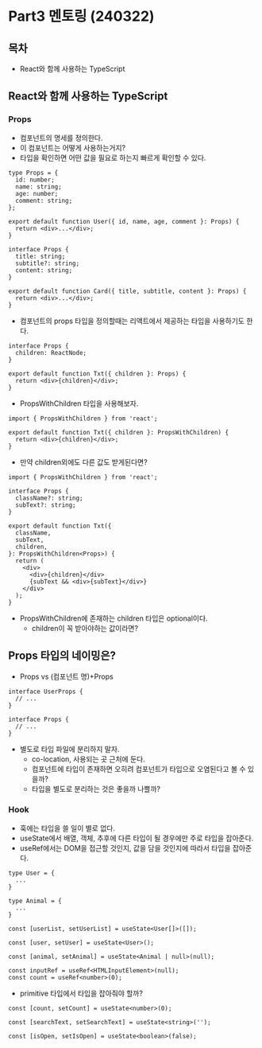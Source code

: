 # Part3 멘토링 (240322)

## 목차

- React와 함께 사용하는 TypeScript

## React와 함께 사용하는 TypeScript

### Props

- 컴포넌트의 명세를 정의한다.
- 이 컴포넌트는 어떻게 사용하는거지?
- 타입을 확인하면 어떤 값을 필요로 하는지 빠르게 확인할 수 있다.

```tsx
type Props = {
  id: number;
  name: string;
  age: number;
  comment: string;
};

export default function User({ id, name, age, comment }: Props) {
  return <div>...</div>;
}

interface Props {
  title: string;
  subtitle?: string;
  content: string;
}

export default function Card({ title, subtitle, content }: Props) {
  return <div>...</div>;
}
```

- 컴포넌트의 props 타입을 정의할때는 리액트에서 제공하는 타입을 사용하기도 한다.

```tsx
interface Props {
  children: ReactNode;
}

export default function Txt({ children }: Props) {
  return <div>{children}</div>;
}
```

- PropsWithChildren 타입을 사용해보자.

```tsx
import { PropsWithChildren } from 'react';

export default function Txt({ children }: PropsWithChildren) {
  return <div>{children}</div>;
}
```

- 만약 children외에도 다른 값도 받게된다면?

```tsx
import { PropsWithChildren } from 'react';

interface Props {
  className?: string;
  subText?: string;
}

export default function Txt({
  className,
  subText,
  children,
}: PropsWithChildren<Props>) {
  return (
    <div>
      <div>{children}</div>
      {subText && <div>{subText}</div>}
    </div>
  );
}
```

- PropsWithChildren에 존재하는 children 타입은 optional이다.
  - children이 꼭 받아야하는 값이라면?

## Props 타입의 네이밍은?

- Props vs (컴포넌트 명)+Props

```tsx
interface UserProps {
  // ...
}

interface Props {
  // ...
}
```

- 별도로 타입 파일에 분리하지 말자.
  - co-location, 사용되는 곳 근처에 둔다.
  - 컴포넌트에 타입이 존재하면 오히려 컴포넌트가 타입으로 오염된다고 볼 수 있을까?
  - 타입을 별도로 분리하는 것은 좋을까 나쁠까?

### Hook

- 훅에는 타입을 쓸 일이 별로 없다.
- useState에서 배열, 객체, 추후에 다른 타입이 될 경우에만 주로 타입을 잡아준다.
- useRef에서는 DOM을 접근할 것인지, 값을 담을 것인지에 따라서 타입을 잡아준다.

```tsx
type User = {
  ...
}

type Animal = {
  ...
}

const [userList, setUserList] = useState<User[]>([]);

const [user, setUser] = useState<User>();

const [animal, setAnimal] = useState<Animal | null>(null);
```

```tsx
const inputRef = useRef<HTMLInputElement>(null);
const count = useRef<number>(0);
```

- primitive 타입에서 타입을 잡아줘야 할까?

```tsx
const [count, setCount] = useState<number>(0);

const [searchText, setSearchText] = useState<string>('');

const [isOpen, setIsOpen] = useState<boolean>(false);
```
